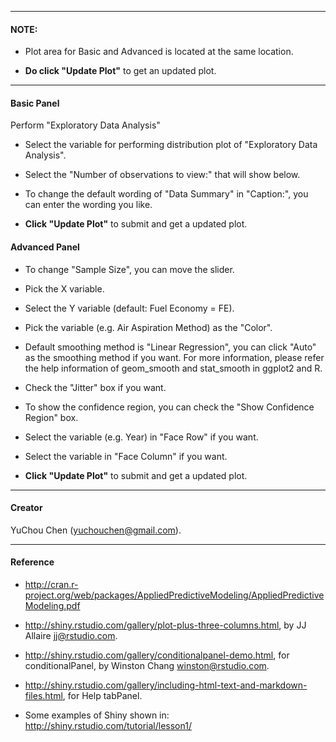 *****
#### **NOTE:**

* Plot area for Basic and Advanced is located at the same location.

* **Do click "Update Plot"** to get an updated plot.

*****
#### Basic Panel

Perform "Exploratory Data Analysis"

* Select the variable for performing distribution plot of "Exploratory Data Analysis".

* Select the "Number of observations to view:" that will show below.

* To change the default wording of "Data Summary" in "Caption:", you can enter the wording you like.

* **Click "Update Plot"** to submit and get a updated plot.

#### Advanced Panel

* To change "Sample Size", you can move the slider.

* Pick the X variable.

* Select the Y variable (default: Fuel Economy = FE).

* Pick the variable (e.g. Air Aspiration Method) as the "Color".

* Default smoothing method is "Linear Regression", you can click "Auto" as the smoothing method if you want. For more information, please refer the help information of geom_smooth and stat_smooth in ggplot2 and R.

* Check the "Jitter" box if you want.

* To show the confidence region, you can check the "Show Confidence Region" box.

* Select the variable (e.g. Year) in "Face Row" if you want.

* Select the variable in "Face Column" if you want.

* **Click "Update Plot"** to submit and get a updated plot.

*****
#### Creator

YuChou Chen (yuchouchen@gmail.com).

*****
#### Reference
* http://cran.r-project.org/web/packages/AppliedPredictiveModeling/AppliedPredictiveModeling.pdf

* http://shiny.rstudio.com/gallery/plot-plus-three-columns.html, by JJ Allaire <jj@rstudio.com>.

* http://shiny.rstudio.com/gallery/conditionalpanel-demo.html, for conditionalPanel, by Winston Chang <winston@rstudio.com>.

* http://shiny.rstudio.com/gallery/including-html-text-and-markdown-files.html, for Help tabPanel.

* Some examples of Shiny shown in:
http://shiny.rstudio.com/tutorial/lesson1/

